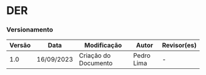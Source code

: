 # DER

### Versionamento

| Versão | Data       | Modificação          | Autor      | Revisor(es) |
| ------ | ---------- | -------------------- | ---------- | ----------- |
| 1.0    | 16/09/2023 | Criação do Documento | Pedro Lima | -           |